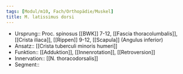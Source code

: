 ```yaml
---
tags: [Modul/m10, Fach/Orthopädie/Muskel]
title: M. latissimus dorsi
---
```

- Ursprung:: Proc. spinosus [[BWK]] 7-12, [[Fascia thoracolumbalis]], [[Crista iliaca]], [[Rippen]] 9-12, [[Scapula]] (Angulus inferior)
- Ansatz:: [[Crista tuberculi minoris humeri]]
- Funktion:: [[Adduktion]], [[Innenrotation]], [[Retroversion]]
- Innervation:: [[N. thoracodorsalis]]
- Segment:: 
